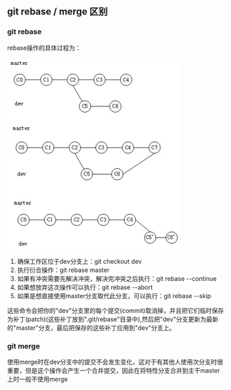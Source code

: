 ## git rebase / merge 区别

### git rebase
rebase操作的具体过程为：

![merge和rebase](https://github.com/shidongwa/shidongwa.github.io/blob/master/images/git-rebase1.jpg?raw=true)

1. 确保工作区位于dev分支上：git checkout dev
2. 执行衍合操作：git rebase master
3. 如果有冲突需要先解决冲突，解决完冲突之后执行：git rebase --continue
4. 如果想放弃这次操作可以执行：git rebase --abort
5. 如果是想直接使用master分支取代此分支，可以执行：git rebase --skip

这些命令会把你的"dev"分支里的每个提交(commit)取消掉，并且把它们临时保存为补丁(patch)(这些补丁放到".git/rebase"目录中),然后把"dev"分支更新为最新的"master"分支，最后把保存的这些补丁应用到"dev"分支上。

### git merge
使用merge时在dev分支中的提交不会发生变化，这对于有其他人使用次分支时很重要，但是这个操作会产生一个合并提交，因此在将特性分支合并到主干master上时一般不使用merge

